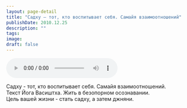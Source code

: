 ```yaml
---
layout: page-detail
title: "Садху — тот, кто воспитывает себя. Самайя взаимоотношений"
publishDate: 2010.12.25
description: ""
tags:
image:
draft: false
---
```


<audio title="2010.12.25 - Садху — тот, кто воспитывает себя. Самайя взаимоотношений.mp3" src="/upload/iblock/e4f/e4fed410d1ced49ce9221b5606c00e9f.mp3" controls=""></audio>

 Садху - тот, кто воспитывает себя. Самайя взаимоотношений.<br> Текст Йога Васиштха. Жить в безопорном осознавании.<br> Цель вашей жизни - стать садху, а затем джняни.<br> 

  
